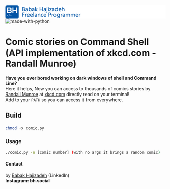 <img src="https://github.com/babakhajizadeh/xkcd.com-stories/blob/main/readme_logo.png" alt="Babak Hajizadeh" style="float:left;"/>

![made-with-python](https://img.shields.io/badge/python-v3.7-blue)
# Comic stories on Command Shell (API implementation of xkcd.com - Randall Munroe)

__Have you ever bored working on dark windows of shell and Command Line?__  
Here it helps, Now you can access to thousands of comics stories by [Randall Munroe](https://xkcd.com/about/) at [xkcd.com](https://xkcd.com) directly read on your terminal!  
Add to your ```PATH``` so you can access it from everywhere.
 
## Build  
```sh
chmod +x comic.py
```
### Usage
```sh
./comic.py -n [comic number] (with no args it brings a random comic)
```
#### Contact
 by [Babak Hajizadeh](https://www.linkedin.com/in/babakhajizadeh) (LinkedIn)  
__Instagram: bh.social__  
